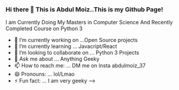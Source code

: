 ### Hi there 👋 This is Abdul Moiz..This is my Github Page!
I am Currently Doing My Masters in Computer Science And Recently Completed Course on Python 3

- 🔭 I’m currently working on ...Open Source projects
- 🌱 I’m currently learning ... Javacript/React
- 👯 I’m looking to collaborate on ... Python 3 Projects
- 💬 Ask me about ... Anything Geeky
- 📫 How to reach me: ... DM me on Insta abdulmoiz_37
- 😄 Pronouns: ... lol/Lmao
- ⚡ Fun fact: ... I am very geeky
-->
